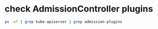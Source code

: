 # check AdmissionController plugins
```sh
ps -ef | grep kube-apiserver | grep admission-plugins
```
